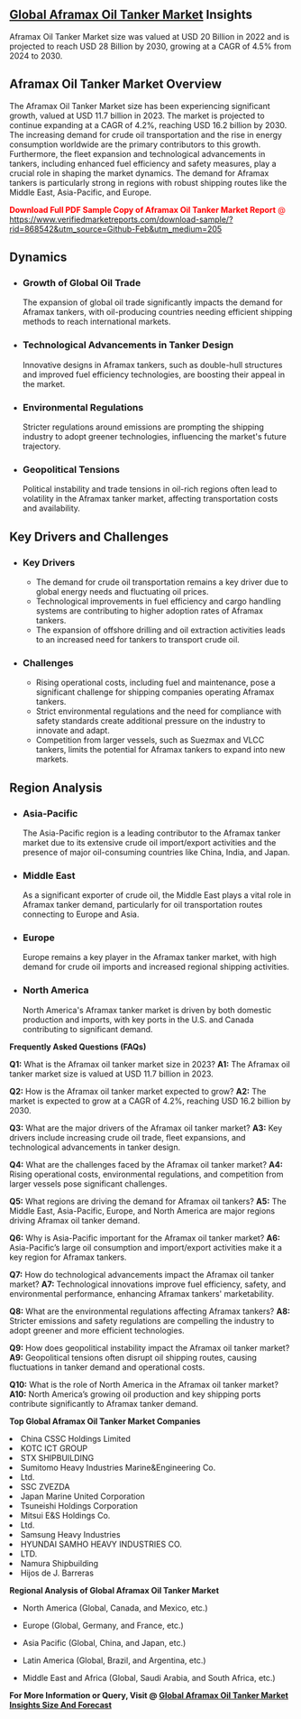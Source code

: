 <h2><a href="https://www.verifiedmarketreports.com/download-sample/?rid=868542&amp;utm_source=Github&amp;utm_medium=205" target="_blank">Global Aframax Oil Tanker Market</a> Insights</h2><p>Aframax Oil Tanker Market size was valued at USD 20 Billion in 2022 and is projected to reach USD 28 Billion by 2030, growing at a CAGR of 4.5% from 2024 to 2030.</p><p> <h2>Aframax Oil Tanker Market Overview</h2> <p>The Aframax Oil Tanker Market size has been experiencing significant growth, valued at USD 11.7 billion in 2023. The market is projected to continue expanding at a CAGR of 4.2%, reaching USD 16.2 billion by 2030. The increasing demand for crude oil transportation and the rise in energy consumption worldwide are the primary contributors to this growth. Furthermore, the fleet expansion and technological advancements in tankers, including enhanced fuel efficiency and safety measures, play a crucial role in shaping the market dynamics. The demand for Aframax tankers is particularly strong in regions with robust shipping routes like the Middle East, Asia-Pacific, and Europe.</p> <p><p><span class=""><span style="color: #ff0000;"><strong>Download Full PDF Sample Copy of Aframax Oil Tanker Market Report</strong> @ </span><a href="https://www.verifiedmarketreports.com/download-sample/?rid=868542&amp;utm_source=Github-Feb&amp;utm_medium=205" target="_blank">https://www.verifiedmarketreports.com/download-sample/?rid=868542&amp;utm_source=Github-Feb&amp;utm_medium=205</a></span></p></p> <h2>Dynamics</h2> <ul style="list-style-type: disc;"> <li><h3>Growth of Global Oil Trade</h3> The expansion of global oil trade significantly impacts the demand for Aframax tankers, with oil-producing countries needing efficient shipping methods to reach international markets.</li> <li><h3>Technological Advancements in Tanker Design</h3> Innovative designs in Aframax tankers, such as double-hull structures and improved fuel efficiency technologies, are boosting their appeal in the market.</li> <li><h3>Environmental Regulations</h3> Stricter regulations around emissions are prompting the shipping industry to adopt greener technologies, influencing the market's future trajectory.</li> <li><h3>Geopolitical Tensions</h3> Political instability and trade tensions in oil-rich regions often lead to volatility in the Aframax tanker market, affecting transportation costs and availability.</li> </ul> <h2>Key Drivers and Challenges</h2> <ul style="list-style-type: disc;"> <li><h3>Key Drivers</h3> <ul> <li>The demand for crude oil transportation remains a key driver due to global energy needs and fluctuating oil prices.</li> <li>Technological improvements in fuel efficiency and cargo handling systems are contributing to higher adoption rates of Aframax tankers.</li> <li>The expansion of offshore drilling and oil extraction activities leads to an increased need for tankers to transport crude oil.</li> </ul> </li> <li><h3>Challenges</h3> <ul> <li>Rising operational costs, including fuel and maintenance, pose a significant challenge for shipping companies operating Aframax tankers.</li> <li>Strict environmental regulations and the need for compliance with safety standards create additional pressure on the industry to innovate and adapt.</li> <li>Competition from larger vessels, such as Suezmax and VLCC tankers, limits the potential for Aframax tankers to expand into new markets.</li> </ul> </li> </ul> <h2>Region Analysis</h2> <ul style="list-style-type: disc;"> <li><h3>Asia-Pacific</h3> The Asia-Pacific region is a leading contributor to the Aframax tanker market due to its extensive crude oil import/export activities and the presence of major oil-consuming countries like China, India, and Japan.</li> <li><h3>Middle East</h3> As a significant exporter of crude oil, the Middle East plays a vital role in Aframax tanker demand, particularly for oil transportation routes connecting to Europe and Asia.</li> <li><h3>Europe</h3> Europe remains a key player in the Aframax tanker market, with high demand for crude oil imports and increased regional shipping activities.</li> <li><h3>North America</h3> North America's Aframax tanker market is driven by both domestic production and imports, with key ports in the U.S. and Canada contributing to significant demand.</li> </ul> <p><strong>Frequently Asked Questions (FAQs)</strong></p> <p><strong>Q1:</strong> What is the Aframax oil tanker market size in 2023? <strong>A1:</strong> The Aframax oil tanker market size is valued at USD 11.7 billion in 2023.</p> <p><strong>Q2:</strong> How is the Aframax oil tanker market expected to grow? <strong>A2:</strong> The market is expected to grow at a CAGR of 4.2%, reaching USD 16.2 billion by 2030.</p> <p><strong>Q3:</strong> What are the major drivers of the Aframax oil tanker market? <strong>A3:</strong> Key drivers include increasing crude oil trade, fleet expansions, and technological advancements in tanker design.</p> <p><strong>Q4:</strong> What are the challenges faced by the Aframax oil tanker market? <strong>A4:</strong> Rising operational costs, environmental regulations, and competition from larger vessels pose significant challenges.</p> <p><strong>Q5:</strong> What regions are driving the demand for Aframax oil tankers? <strong>A5:</strong> The Middle East, Asia-Pacific, Europe, and North America are major regions driving Aframax oil tanker demand.</p> <p><strong>Q6:</strong> Why is Asia-Pacific important for the Aframax oil tanker market? <strong>A6:</strong> Asia-Pacific’s large oil consumption and import/export activities make it a key region for Aframax tankers.</p> <p><strong>Q7:</strong> How do technological advancements impact the Aframax oil tanker market? <strong>A7:</strong> Technological innovations improve fuel efficiency, safety, and environmental performance, enhancing Aframax tankers' marketability.</p> <p><strong>Q8:</strong> What are the environmental regulations affecting Aframax tankers? <strong>A8:</strong> Stricter emissions and safety regulations are compelling the industry to adopt greener and more efficient technologies.</p> <p><strong>Q9:</strong> How does geopolitical instability impact the Aframax oil tanker market? <strong>A9:</strong> Geopolitical tensions often disrupt oil shipping routes, causing fluctuations in tanker demand and operational costs.</p> <p><strong>Q10:</strong> What is the role of North America in the Aframax oil tanker market? <strong>A10:</strong> North America’s growing oil production and key shipping ports contribute significantly to Aframax tanker demand.</p> </p><p><strong>Top Global Aframax Oil Tanker Market Companies</strong></p><div data-test-id=""><p><li>China CSSC Holdings Limited</li><li> KOTC ICT GROUP</li><li> STX SHIPBUILDING</li><li> Sumitomo Heavy Industries Marine&Engineering Co.</li><li>Ltd.</li><li> SSC ZVEZDA</li><li> Japan Marine United Corporation</li><li> Tsuneishi Holdings Corporation</li><li> Mitsui E&S Holdings Co.</li><li> Ltd.</li><li> Samsung Heavy Industries</li><li> HYUNDAI SAMHO HEAVY INDUSTRIES CO.</li><li>LTD.</li><li> Namura Shipbuilding</li><li> Hijos de J. Barreras</li></p><div><strong>Regional Analysis of&nbsp;Global Aframax Oil Tanker Market</strong></div><ul><li dir="ltr"><p dir="ltr">North America&nbsp;(Global, Canada, and Mexico, etc.)</p></li><li dir="ltr"><p dir="ltr">Europe (Global, Germany, and France, etc.)</p></li><li dir="ltr"><p dir="ltr">Asia Pacific&nbsp;(Global, China, and Japan, etc.)</p></li><li dir="ltr"><p dir="ltr">Latin America&nbsp;(Global, Brazil, and Argentina, etc.)</p></li><li dir="ltr">Middle East and Africa&nbsp;(Global, Saudi Arabia, and South Africa, etc.)</li></ul><p><strong>For More Information or Query, Visit @&nbsp;</strong><strong><a href="https://www.verifiedmarketreports.com/product/aframax-oil-tanker-market/?utm_source=Github&amp;utm_medium=205" target="_blank">Global Aframax Oil Tanker Market Insights Size And Forecast</a></strong></p></div>
